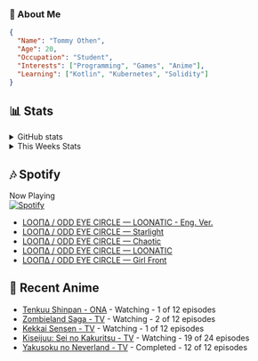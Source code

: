 ### 👋 About Me
```json
{
  "Name": "Tommy Othen",
  "Age": 20,
  "Occupation": "Student",
  "Interests": ["Programming", "Games", "Anime"],
  "Learning": ["Kotlin", "Kubernetes", "Solidity"]
}
```

## 📊 Stats
<details>
  <summary>GitHub stats</summary>
  <a href="https://github.com/anuraghazra/github-readme-stats">
    <img src="https://github-readme-stats.vercel.app/api?username=DaSushiAsian&show_icons=true&count_private=true&hide=prs,issues">
  </a>
</details>

<details>
  <summary>This Weeks Stats</summary>
  <a href="https://github.com/anuraghazra/github-readme-stats">
    <img src="https://github-readme-stats.vercel.app/api/wakatime?username=DaSushiAsian&cache_seconds=1800&custom_title=Top Languages">
  </a>
</details>

## 🎶 Spotify
Now Playing\
[![Spotify](https://novatorem-dasushiasian.vercel.app/api/spotify)](https://open.spotify.com/user/g90805640970)
<!-- LASTFM:START -->
* [LOOΠΔ / ODD EYE CIRCLE — LOONATIC - Eng. Ver.](https://www.last.fm/music/LOO%CE%A0%CE%94+%2F+ODD+EYE+CIRCLE/_/LOONATIC+-+Eng.+Ver.)
* [LOOΠΔ / ODD EYE CIRCLE — Starlight](https://www.last.fm/music/LOO%CE%A0%CE%94+%2F+ODD+EYE+CIRCLE/_/Starlight)
* [LOOΠΔ / ODD EYE CIRCLE — Chaotic](https://www.last.fm/music/LOO%CE%A0%CE%94+%2F+ODD+EYE+CIRCLE/_/Chaotic)
* [LOOΠΔ / ODD EYE CIRCLE — LOONATIC](https://www.last.fm/music/LOO%CE%A0%CE%94+%2F+ODD+EYE+CIRCLE/_/LOONATIC)
* [LOOΠΔ / ODD EYE CIRCLE — Girl Front](https://www.last.fm/music/LOO%CE%A0%CE%94+%2F+ODD+EYE+CIRCLE/_/Girl+Front)<!-- LASTFM:END -->

## 🗻 Recent Anime
<!-- ANIME-LIST:START -->
* [Tenkuu Shinpan - ONA](https://myanimelist.net/anime/43690/Tenkuu_Shinpan) - Watching - 1 of 12 episodes
* [Zombieland Saga - TV](https://myanimelist.net/anime/37976/Zombieland_Saga) - Watching - 2 of 12 episodes
* [Kekkai Sensen - TV](https://myanimelist.net/anime/24439/Kekkai_Sensen) - Watching - 1 of 12 episodes
* [Kiseijuu: Sei no Kakuritsu - TV](https://myanimelist.net/anime/22535/Kiseijuu__Sei_no_Kakuritsu) - Watching - 19 of 24 episodes
* [Yakusoku no Neverland - TV](https://myanimelist.net/anime/37779/Yakusoku_no_Neverland) - Completed - 12 of 12 episodes<!-- ANIME-LIST:END -->
